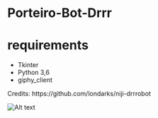 # Porteiro-Bot-Drrr
<h1>requirements</h1>
<p></p>
<ul>
  <li>Tkinter</li>
  <li>Python 3,6</li>
  <li>giphy_client</li>
</ul>
<p>Credits: https://github.com/londarks/niji-drrrobot</p>

![Alt text](https://i.imgur.com/5ngbe5V.png "Porteiro-Bot")
